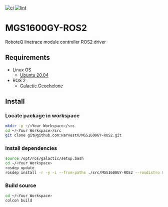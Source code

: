 [![ci](https://github.com/HarvestX/MGS1600GY-ROS2/actions/workflows/ci.yml/badge.svg)](https://github.com/HarvestX/MGS1600GY-ROS2/actions/workflows/ci.yml)
[![lint](https://github.com/HarvestX/MGS1600GY-ROS2/actions/workflows/lint.yml/badge.svg)](https://github.com/HarvestX/MGS1600GY-ROS2/actions/workflows/lint.yml)

# MGS1600GY-ROS2
RoboteQ linetrace module controller ROS2 driver


## Requirements
- Linux OS
  - [Ubuntu 20.04](https://releases.ubuntu.com/20.04/)
- ROS 2
  - [Galactic Geochelone](https://index.ros.org/doc/ros2/Installation/Galactic/)


## Install
### Locate package in workspace
```bash
mkdir -p ~/<Your Workspace>/src
cd ~/<Your Workspace>/src
git clone git@github.com:HarvestX/MGS1600GY-ROS2.git
```

### Install dependencies
```bash
source /opt/ros/galactic/setup.bash
cd ~/<Your Workspace>
rosdep update
rosdep install -r -y -i --from-paths ./src/MGS1600GY-ROS2 --rosdistro $ROS_DISTRO
```

### Build source
```bash
cd ~/<Your Workspace>
colcon build
```
